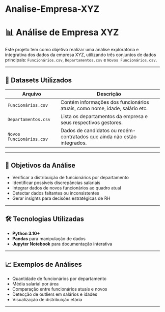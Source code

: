# Analise-Empresa-XYZ
# 📊 Análise de Empresa XYZ

Este projeto tem como objetivo realizar uma análise exploratória e integrativa dos dados da empresa XYZ, utilizando três conjuntos de dados principais: `Funcionários.csv`, `Departamentos.csv` e `Novos Funcionários.csv`.

---

## 📁 Datasets Utilizados

| Arquivo                | Descrição                                                                 |
|------------------------|---------------------------------------------------------------------------|
| `Funcionários.csv`     | Contém informações dos funcionários atuais, como nome, idade, salário etc.|
| `Departamentos.csv`    | Lista os departamentos da empresa e seus respectivos gestores.            |
| `Novos Funcionários.csv` | Dados de candidatos ou recém-contratados que ainda não estão integrados. |

---

## 🧪 Objetivos da Análise

- Verificar a distribuição de funcionários por departamento
- Identificar possíveis discrepâncias salariais
- Integrar dados de novos funcionários ao quadro atual
- Detectar dados faltantes ou inconsistentes
- Gerar insights para decisões estratégicas de RH

---

## 🛠️ Tecnologias Utilizadas

- **Python 3.10+**
- **Pandas** para manipulação de dados
- **Jupyter Notebook** para documentação interativa

---

## 📈 Exemplos de Análises

- Quantidade de funcionários por departamento
- Média salarial por área
- Comparação entre funcionários atuais e novos
- Detecção de outliers em salários e idades
- Visualização de distribuição etária

---

